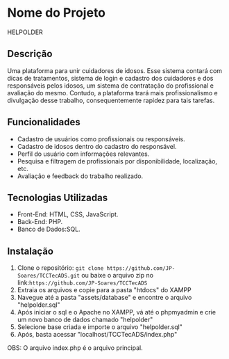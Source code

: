 # Nome do Projeto
HELPOLDER

## Descrição

Uma plataforma para unir cuidadores de idosos. Esse sistema contará
com dicas de tratamentos, sistema de login e cadastro dos cuidadores e dos
responsáveis pelos idosos, um sistema de contratação do profissional e avaliação do
mesmo. Contudo, a plataforma trará mais profissionalismo e divulgação desse
trabalho, consequentemente rapidez para tais tarefas.

## Funcionalidades

- Cadastro de usuários como profissionais ou responsáveis.
- Cadastro de idosos dentro do cadastro do responsável. 
- Perfil do usuário com informações relevantes.
- Pesquisa e filtragem de profissionais por disponibilidade, localização, etc.
- Avaliação e feedback do trabalho realizado.

## Tecnologias Utilizadas

- Front-End: HTML, CSS, JavaScript.
- Back-End: PHP.
- Banco de Dados:SQL.

## Instalação

1. Clone o repositório: `git clone https://github.com/JP-Soares/TCCTecADS.git` ou baixe o arquivo zip no link:`https://github.com/JP-Soares/TCCTecADS`
2. Extraia os arquivos e copie para a pasta "htdocs" do XAMPP
3. Navegue até a pasta "assets/database" e encontre o arquivo "helpolder.sql"
4. Após iniciar o sql e o Apache no XAMPP, vá até o phpmyadmin e crie um novo banco de dados chamado "helpolder"
5. Selecione base criada e importe o arquivo "helpolder.sql"
6. Após, basta acessar "localhost/TCCTecADS/index.php"

OBS: O arquivo index.php é o arquivo principal.